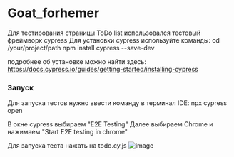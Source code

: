 # Goat_forhemer

Для тестирования страницы ToDo list использовался тестовый фреймворк cypress
Для установки cypress используйте команды:
cd /your/project/path
npm install cypress --save-dev

подробнее об установке можно найти здесь: https://docs.cypress.io/guides/getting-started/installing-cypress

### Запуск

Для запуска тестов нужно ввести команду в терминал IDE:
npx cypress open

В окне cypress выбираем "E2E Testing"
Далее выбираем Chrome и нажимаем "Start E2E testing in chrome"

Для запуска теста нажать на todo.cy.js
![image](https://github.com/GoatAtmega/Goat_forhemer/assets/119683516/88736310-d89d-4fa8-a7a4-0133a0762708)
